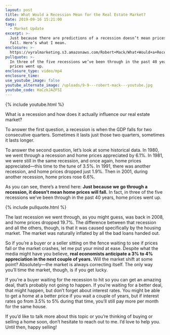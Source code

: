 ```yaml
---
layout: post
title: What Would a Recession Mean for the Real Estate Market?
date: 2019-09-16 15:21:00
tags:
  - Market Update
excerpt: >-
  Just because there are predictions of a recession doesn’t mean prices will
  fall. Here’s what I mean.
enclosure: >-
  https://vyralmarketing.s3.amazonaws.com/Robert+Mack/What+Would+a+Recession+Mean+for+the+Real+Estate+Market_.mp4
pullquote: >-
  In three of the five recessions we’ve been through in the past 40 years, home
  prices went up.
enclosure_type: video/mp4
enclosure_time:
use_youtube_image: false
youtube_alternate_image: /uploads/9-9---robert-mack---youtube.jpg
youtube_code: HaCzkJAZF5I
---
```


{% include youtube.html %}

What is a recession and how does it actually influence our real estate market?

To answer the first question, a recession is when the GDP falls for two consecutive quarters. Sometimes it lasts just those two quarters, sometimes it lasts longer.&nbsp;

To answer the second question, let’s look at some historical data. In 1980, we went through a recession and home prices appreciated by 6.1%. In 1981, we were still in the same recession, and once again, home prices appreciated—this time to the tune of 3.5%. In 1991, there was another recession, and home prices dropped just 1.9%. Then in 2001, during another recession, home prices rose 6.6%.

As you can see, there’s a trend here: **Just because we go through a recession, it doesn’t mean home prices will fall.** In fact, in three of the five recessions we’ve been through in the past 40 years, home prices went up.

{% include pullquote.html %}

The last recession we went through, as you might guess, was back in 2008, and home prices dropped 19.7%. The difference between that recession and all the others, though, is that it was caused specifically by the housing market. The market was naturally inflated by all the bad loans handed out.&nbsp;

So if you’re a buyer or a seller sitting on the fence waiting to see if prices fall or the market crashes, let me put your mind at ease. Despite what the media might have you believe, **real economists anticipate a 3% to 4% appreciation in the next couple of years.** Will the market shift at some point? Absolutely—the market is always correcting itself. The only way you’ll time the market, though, is if you get lucky.&nbsp;

If you’re a buyer waiting for the recession to hit so you can get an amazing deal, that’s probably not going to happen. If you’re waiting for a better deal, that might happen, but don’t forget about interest rates. You might be able to get a home at a better price if you wait a couple of years, but if interest rates go from 3.5% to 5% during that time, you’ll still pay more per month for the same house.&nbsp;

If you’d like to talk more about this topic or you’re thinking of buying or selling a home soon, don’t hesitate to reach out to me. I’d love to help you. Until then, happy selling\!